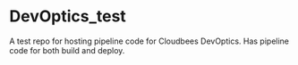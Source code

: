 # DevOptics_test
A test repo for hosting pipeline code for Cloudbees DevOptics. Has pipeline code for both build and deploy.

